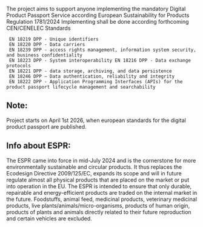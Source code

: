 The project aims to support anyone implementing the mandatory Digital Product Passport Service according European Sustainability for Products Regulation 1781/2024
Implementing shall be done according forthcoming CEN/CENELEC Standards 

     EN 18219 DPP - Unique identifiers 
     EN 18220 DPP - Data carriers 
     EN 18239 DPP - access rights management, information system security, and business confidentiality 
     EN 18223 DPP - System interoperability EN 18216 DPP - Data exchange protocols 
     EN 18221 DPP - data storage, archiving, and data persistence 
     EN 18246 DPP – Data authentication, reliability and integrity   
     EN 18222 DPP - Application Programming Interfaces (APIs) for the product passport lifecycle management and searchability 

Note:
-----
Project starts on April 1st 2026, when european standards for the digital product passport are published.

Info about ESPR:
----------------
The ESPR came into force in mid-July 2024 and is the cornerstone for more environmentally sustainable and circular products. It thus replaces the Ecodesign Directive 2009/125/EC, expands its scope and will in future regulate almost all physical products that are placed on the market or put into operation in the EU. The ESPR is intended to ensure that only durable, repairable and energy-efficient products are traded on the internal market in the future.
Foodstuffs, animal feed, medicinal products, veterinary medicinal products, live plants/animals/micro-organisms, products of human origin, products of plants and animals directly related to their future reproduction and certain vehicles are excluded.
